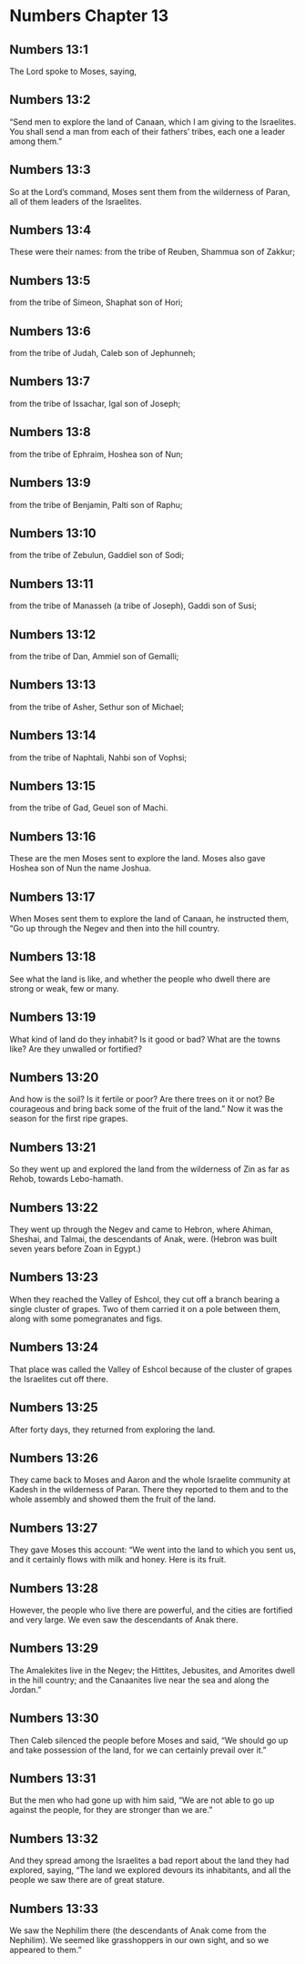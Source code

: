 # Numbers Chapter 13

## Numbers 13:1
The Lord spoke to Moses, saying,

## Numbers 13:2
“Send men to explore the land of Canaan, which I am giving to the Israelites. You shall send a man from each of their fathers’ tribes, each one a leader among them.”

## Numbers 13:3
So at the Lord’s command, Moses sent them from the wilderness of Paran, all of them leaders of the Israelites.

## Numbers 13:4
These were their names: from the tribe of Reuben, Shammua son of Zakkur;

## Numbers 13:5
from the tribe of Simeon, Shaphat son of Hori;

## Numbers 13:6
from the tribe of Judah, Caleb son of Jephunneh;

## Numbers 13:7
from the tribe of Issachar, Igal son of Joseph;

## Numbers 13:8
from the tribe of Ephraim, Hoshea son of Nun;

## Numbers 13:9
from the tribe of Benjamin, Palti son of Raphu;

## Numbers 13:10
from the tribe of Zebulun, Gaddiel son of Sodi;

## Numbers 13:11
from the tribe of Manasseh (a tribe of Joseph), Gaddi son of Susi;

## Numbers 13:12
from the tribe of Dan, Ammiel son of Gemalli;

## Numbers 13:13
from the tribe of Asher, Sethur son of Michael;

## Numbers 13:14
from the tribe of Naphtali, Nahbi son of Vophsi;

## Numbers 13:15
from the tribe of Gad, Geuel son of Machi.

## Numbers 13:16
These are the men Moses sent to explore the land. Moses also gave Hoshea son of Nun the name Joshua.

## Numbers 13:17
When Moses sent them to explore the land of Canaan, he instructed them, “Go up through the Negev and then into the hill country.

## Numbers 13:18
See what the land is like, and whether the people who dwell there are strong or weak, few or many.

## Numbers 13:19
What kind of land do they inhabit? Is it good or bad? What are the towns like? Are they unwalled or fortified?

## Numbers 13:20
And how is the soil? Is it fertile or poor? Are there trees on it or not? Be courageous and bring back some of the fruit of the land.” Now it was the season for the first ripe grapes.

## Numbers 13:21
So they went up and explored the land from the wilderness of Zin as far as Rehob, towards Lebo-hamath.

## Numbers 13:22
They went up through the Negev and came to Hebron, where Ahiman, Sheshai, and Talmai, the descendants of Anak, were. (Hebron was built seven years before Zoan in Egypt.)

## Numbers 13:23
When they reached the Valley of Eshcol, they cut off a branch bearing a single cluster of grapes. Two of them carried it on a pole between them, along with some pomegranates and figs.

## Numbers 13:24
That place was called the Valley of Eshcol because of the cluster of grapes the Israelites cut off there.

## Numbers 13:25
After forty days, they returned from exploring the land.

## Numbers 13:26
They came back to Moses and Aaron and the whole Israelite community at Kadesh in the wilderness of Paran. There they reported to them and to the whole assembly and showed them the fruit of the land.

## Numbers 13:27
They gave Moses this account: “We went into the land to which you sent us, and it certainly flows with milk and honey. Here is its fruit.

## Numbers 13:28
However, the people who live there are powerful, and the cities are fortified and very large. We even saw the descendants of Anak there.

## Numbers 13:29
The Amalekites live in the Negev; the Hittites, Jebusites, and Amorites dwell in the hill country; and the Canaanites live near the sea and along the Jordan.”

## Numbers 13:30
Then Caleb silenced the people before Moses and said, “We should go up and take possession of the land, for we can certainly prevail over it.”

## Numbers 13:31
But the men who had gone up with him said, “We are not able to go up against the people, for they are stronger than we are.”

## Numbers 13:32
And they spread among the Israelites a bad report about the land they had explored, saying, “The land we explored devours its inhabitants, and all the people we saw there are of great stature.

## Numbers 13:33
We saw the Nephilim there (the descendants of Anak come from the Nephilim). We seemed like grasshoppers in our own sight, and so we appeared to them.”
